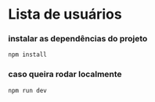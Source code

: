 # Lista de usuários

### instalar as dependências do projeto
```
npm install
```
### caso queira rodar localmente
```
npm run dev
```
